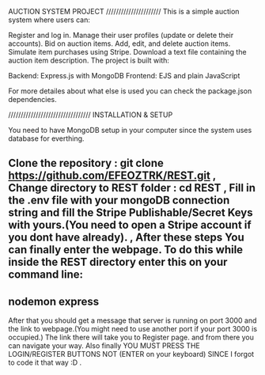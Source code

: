 AUCTION SYSTEM PROJECT
//////////////////////
This is a simple auction system where users can:

Register and log in.
Manage their user profiles (update or delete their accounts).
Bid on auction items.
Add, edit, and delete auction items.
Simulate item purchases using Stripe.
Download a text file containing the auction item description.
The project is built with:

Backend: Express.js with MongoDB
Frontend: EJS and plain JavaScript

For more detailes about what else is used you can check the package.json  dependencies. 

/////////////////////////////////
INSTALLATION & SETUP

You need to have MongoDB setup in your computer since the system uses database for everthing.

Clone the repository :
git clone https://github.com/EFEOZTRK/REST.git
,
Change directory to REST folder : 
cd REST
,
Fill in the .env file with your mongoDB connection string 
and fill the Stripe Publishable/Secret Keys with yours.(You need to open a Stripe account if you dont have already).
,
After these steps You can finally enter the webpage. To do this while inside the REST directory enter this on your command line:
----------------
nodemon express
----------------

After that you should get a message that server is running on port 3000 and the link to webpage.(You might need to use another port if your port 3000 is occupied.)
The link there will take you to Register page. and from there you can navigate your way.
Also finally YOU MUST PRESS THE LOGIN/REGISTER BUTTONS NOT (ENTER on your keyboard) SINCE I forgot to code it that way :D .



